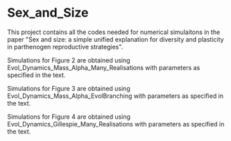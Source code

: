 # Sex_and_Size
This project contains all the codes needed for numerical simulaitons in the paper "Sex and size: a simple unified explanation for diversity and plasticity in parthenogen reproductive strategies".

Simulations for Figure 2 are obtained using Evol_Dynamics_Mass_Alpha_Many_Realisations with parameters as specified in the text.

Simulations for Figure 3 are obtained using Evol_Dynamics_Mass_Alpha_EvolBranching with parameters as specified in the text.

Simulations for Figure 4 are obtained using Evol_Dynamics_Gillespie_Many_Realisations with parameters as specified in the text.
